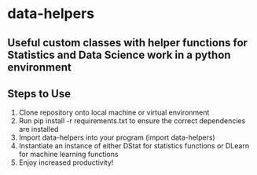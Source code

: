 # data-helpers

## Useful custom classes with helper functions for Statistics and Data Science work in a python environment

## Steps to Use
1. Clone repository onto local machine or virtual environment
2. Run pip install -r requirements.txt to ensure the correct dependencies are installed
3. Import data-helpers into your program (import data-helpers) 
4. Instantiate an instance of either DStat for statistics functions or DLearn for machine learning functions
5. Enjoy increased productivity!